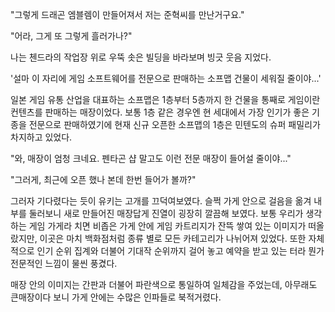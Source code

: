 "그렇게 드래곤 엠블렘이 만들어져서 저는 준혁씨를 만난거구요." 

"어라, 그게 또 그렇게 흘러가나?" 

나는 첸드라의 작업장 위로 우뚝 솟은 빌딩을 바라보며 빙긋 웃음 지었다. 

'설마 이 자리에 게임 소프트웨어를 전문으로 판매하는 소프맵 건물이 세워질 줄이야...' 

일본 게임 유통 산업을 대표하는 소프맵은 1층부터 5층까지 한 건물을 통째로 게임이란 컨텐츠를 판매하는 매장이었다. 
보통 1층 같은 경우엔 현 세대에서 가장 인기가 좋은 기종을 전문으로 판매하였기에 현재 신규 오픈한 소프맵의 1층은 민텐도의 슈퍼 패밀리가 차지하고 있었다. 

"와, 매장이 엄청 크네요. 펜타곤 샵 말고도 이런 전문 매장이 들어설 줄이야..." 

"그러게, 최근에 오픈 했나 본데 한번 들어가 볼까?" 

그러자 기다렸다는 듯이 유키는 고개를 끄덕여보였다. 슬쩍 가게 안으로 걸음을 옮겨 내부를 둘러보니 새로 만들어진 매장답게 진열이 굉장히 깔끔해 보였다. 
보통 우리가 생각하는 게임 가게라 치면 비좁은 가게 안에 게임 카트리지가 잔뜩 쌓여 있는 이미지가 떠올랐지만, 이곳은 마치 백화점처럼 종류 별로 모든 카테고리가 나뉘어져 있었다. 
또한 자체적으로 인기 순위 집계와 더불어 기대작 순위까지 걸어 놓고 예약을 받고 있는 터라 뭔가 전문적인 느낌이 물씬 풍겼다. 

매장 안의 이미지는 간판과 더불어 파란색으로 통일하여 일체감을 주었는데, 아무래도 큰매장이다 보니 가게 안에는 수많은 인파들로 북적거렸다. 